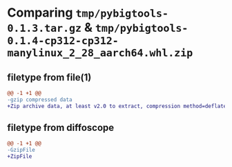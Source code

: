 # Comparing `tmp/pybigtools-0.1.3.tar.gz` & `tmp/pybigtools-0.1.4-cp312-cp312-manylinux_2_28_aarch64.whl.zip`

## filetype from file(1)

```diff
@@ -1 +1 @@
-gzip compressed data
+Zip archive data, at least v2.0 to extract, compression method=deflate
```

## filetype from diffoscope

```diff
@@ -1 +1 @@
-GzipFile
+ZipFile
```

